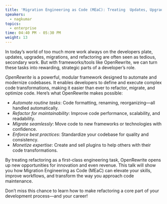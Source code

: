 ```yaml
---
title: 'Migration Engineering as Code (MEaC): Treating  Updates, Upgrades, and Refactoring and more as CODE'
speakers:
  - nagkumar
topics:
  - enterprise
time: 04:40 PM - 05:30 PM
weight: 13
---
```


In today’s world of too much more work always on the developers plate, updates, upgrades, migrations, and refactoring are often seen as tedious, secondary work. But with frameworks/tools like OpenRewrite, we can turn these tasks into rewarding, strategic parts of a developer’s role.

*OpenRewrite* is a powerful, modular framework designed to automate and modernize codebases. It enables developers to define and execute complex code transformations, making it easier than ever to refactor, migrate, and optimize code. Here’s what OpenRewrite makes possible:

- *Automate routine tasks*: Code formatting, renaming, reorganizing—all handled automatically.
- *Refactor for maintainability*: Improve code performance, scalability, and readability.
- *Migrate seamlessly*: Move code to new frameworks or technologies with confidence.
- *Enforce best practices*: Standardize your codebase for quality and consistency.
- *Monetize expertise*: Create and sell plugins to help others with their code transformations.

By treating refactoring as a first-class engineering task, OpenRewrite opens up new opportunities for innovation and even revenue. This talk will show you how Migration Engineering as Code (MEaC) can elevate your skills, improve workflows, and transform the way you approach code maintenance.

Don’t miss this chance to learn how to make refactoring a core part of your development process—and your career!